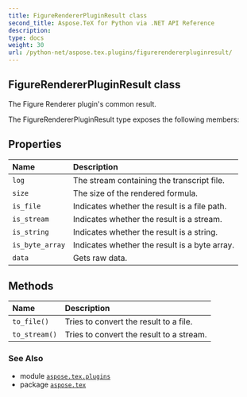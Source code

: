 ```yaml
---
title: FigureRendererPluginResult class
second_title: Aspose.TeX for Python via .NET API Reference
description: 
type: docs
weight: 30
url: /python-net/aspose.tex.plugins/figurerendererpluginresult/
---
```


## FigureRendererPluginResult class

The Figure Renderer plugin's common result.



The FigureRendererPluginResult type exposes the following members:
## Properties
| Name | Description |
| :- | :- |
| `log` | The stream containing the transcript file. |
| `size` | The size of the rendered formula. |
| `is_file` | Indicates whether the result is a file path. |
| `is_stream` | Indicates whether the result is a stream. |
| `is_string` | Indicates whether the result is a string. |
| `is_byte_array` | Indicates whether the result is a byte array. |
| `data` | Gets raw data. |
## Methods
| Name | Description |
| :- | :- |
| `to_file()` | Tries to convert the result to a file. |
| `to_stream()` | Tries to convert the result to a stream. |

### See Also

* module [`aspose.tex.plugins`](/tex/python-net/aspose.tex.plugins/)
* package [`aspose.tex`](/tex/python-net/)

